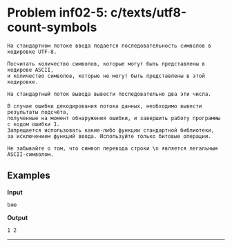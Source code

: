 **Problem inf02-5: c/texts/utf8-count-symbols**
================================================

    На стандартном потоке ввода подается последовательность символов в кодировке UTF-8.

    Посчитать количество символов, которые могут быть представлены в кодирове ASCII, 
    и количество символов, которые не могут быть представлены в этой кодировке.

    На стандартный поток вывода вывести последовательно два эти числа.

    В случае ошибки декодирования потока данных, необходимо вывести результаты подсчёта, 
    полученные на момент обнаружения ошибки, и завершить работу программы с кодом ошибки 1.
    Запрещается использовать какие-либо функции стандартной библиотеки, 
    за исключением функций ввода. Используйте только битовые операции.

    Не забывайте о том, что символ перевода строки \n является легальным ASCII-символом.

Examples
---------------

**Input**

    bяю

**Output**

    1 2

***
